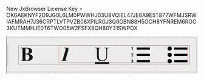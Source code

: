 New JxBrowser License Key = OK6AEKNYF2D9JG0L6LM0PWWHJ03U8VQIEL47JE6A9E5T877WFMJSRWIAFMRAH7J36CRPTLVTPVZB08XPILRGJ3Q6GBN88H5OCH8YFNREM6ROC3KUTMMHJE0T6TWO05W2FSFX8QH80Y31SWPOX

![what should this be?](image.png)
